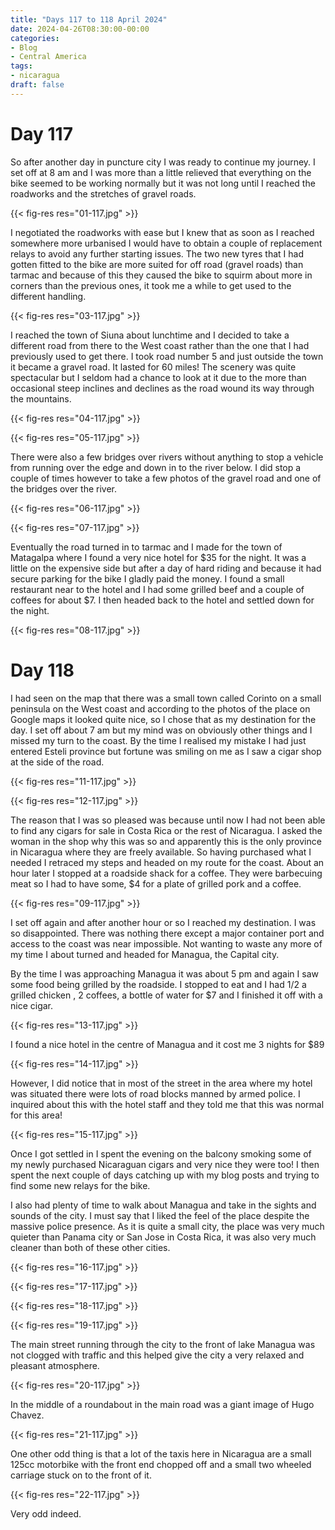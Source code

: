 ```yaml
---
title: "Days 117 to 118 April 2024"
date: 2024-04-26T08:30:00-00:00
categories:
- Blog
- Central America
tags:
- nicaragua
draft: false
---
```


# Day 117

So after another day in puncture city I was ready to continue my journey. I set off at 8 am and I was more than a little relieved that everything on the bike seemed to be working normally but it was not long until I reached the roadworks and the stretches of gravel roads.

{{< fig-res res="01-117.jpg" >}}

<!--more-->

I negotiated the roadworks with ease but I knew that as soon as I reached somewhere more urbanised I would have to obtain a couple of replacement relays to avoid any further starting issues. The two new tyres that I had gotten fitted to the bike are more suited for off road (gravel roads) than tarmac and because of this they caused the bike to squirm about more in corners than the previous ones, it took me a while to get used to the different handling.

{{< fig-res res="03-117.jpg" >}}

I reached the town of Siuna about lunchtime and I decided to take a different road from there to the West coast rather than the one that I had previously used to get there. I took road number 5 and just outside the town it became a gravel road. It lasted for 60 miles! The scenery was quite spectacular but I seldom had a chance to look at it due to the more than occasional steep inclines and declines as the road wound its way through the mountains. 

{{< fig-res res="04-117.jpg" >}}

{{< fig-res res="05-117.jpg" >}}

There were also a few bridges over rivers without anything to stop a vehicle from running over the edge and down in to the river below. I did stop a couple of times however to take a few photos of the gravel road and one of the bridges over the river.

{{< fig-res res="06-117.jpg" >}}

{{< fig-res res="07-117.jpg" >}}

Eventually the road turned in to tarmac and I made for the town of Matagalpa where I found a very nice hotel for $35 for the night. It was a little on the expensive side but after a day of hard riding and because it had secure parking for the bike I gladly paid the money. I found a small restaurant near to the hotel and I had some grilled beef and a couple of coffees for about $7. I then headed back to the hotel and settled down for the night.

{{< fig-res res="08-117.jpg" >}}

# Day 118

I had seen on the map that there was a small town called Corinto on a small peninsula on the West coast and according to the photos of the place on Google maps it looked quite nice, so I chose that as my destination for the day. I set off about 7 am but my mind was on obviously other things and I missed my turn to the coast. By the time I realised my mistake I had just entered Esteli province but fortune was smiling on me as I saw a cigar shop at the side of the road. 

{{< fig-res res="11-117.jpg" >}}

{{< fig-res res="12-117.jpg" >}}

The reason that I was so pleased was because until now I had not been able to find any cigars for sale in Costa Rica or the rest of Nicaragua. I asked the woman in the shop why this was so and apparently this is the only province in Nicaragua where they are freely available. So having purchased what I needed I retraced my steps and headed on my route for the coast. About an hour later I stopped at a roadside shack for a coffee. They were barbecuing meat so I had to have some, $4 for a plate of grilled pork and a coffee. 

{{< fig-res res="09-117.jpg" >}}

I set off again and after another hour or so I reached my destination. I was so disappointed. There was nothing there except a major container port and access to the coast was near impossible. Not wanting to waste any more of my time I about turned and headed for Managua, the Capital city. 

By the time I was approaching Managua it was about 5 pm and again I saw some food being grilled by the roadside. I stopped to eat and I had 1/2 a grilled chicken , 2 coffees, a bottle of water for $7 and I finished it off with a nice cigar.

{{< fig-res res="13-117.jpg" >}}

I found a nice hotel in the centre of Managua and it cost me 3 nights for $89 

{{< fig-res res="14-117.jpg" >}}

However, I did notice that in most of the street in the area where my hotel was situated there were lots of road blocks manned by armed police. I inquired about this with the hotel staff and they told me that this was normal for this area!

{{< fig-res res="15-117.jpg" >}}

Once I got settled in I spent the evening on the balcony smoking some of my newly purchased Nicaraguan cigars and very nice they were too! I then spent the next couple of days catching up with my blog posts and trying to find some new relays for the bike. 

I also had plenty of time to walk about Managua and take in the sights and sounds of the city. I must say that I liked the feel of the place despite the massive police presence. As it is quite a small city, the place was very much quieter than Panama city or San Jose in Costa Rica, it was also very much cleaner than both of these other cities.

{{< fig-res res="16-117.jpg" >}}

{{< fig-res res="17-117.jpg" >}}

{{< fig-res res="18-117.jpg" >}}

{{< fig-res res="19-117.jpg" >}}

The main street running through the city to the front of lake Managua was not clogged with traffic and this helped give the city a very relaxed and pleasant atmosphere.

{{< fig-res res="20-117.jpg" >}}

In the middle of a roundabout in the main road was a giant image of Hugo Chavez.

{{< fig-res res="21-117.jpg" >}}

One other odd thing is that a lot of the taxis here in Nicaragua are a small 125cc motorbike with the front end chopped off and a small two wheeled carriage stuck on to the front of it. 

{{< fig-res res="22-117.jpg" >}}

Very odd indeed.